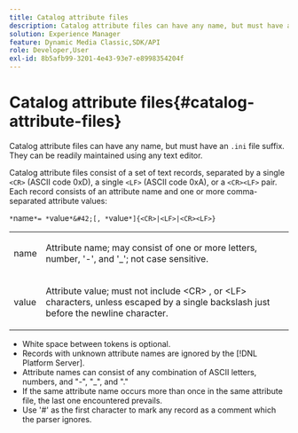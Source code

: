 ```yaml
---
title: Catalog attribute files
description: Catalog attribute files can have any name, but must have an .ini file suffix. They can be readily maintained using any text editor.
solution: Experience Manager
feature: Dynamic Media Classic,SDK/API
role: Developer,User
exl-id: 8b5afb99-3201-4e43-93e7-e8998354204f
---
```

# Catalog attribute files{#catalog-attribute-files}

Catalog attribute files can have any name, but must have an `.ini` file suffix. They can be readily maintained using any text editor.

Catalog attribute files consist of a set of text records, separated by a single `<CR>` (ASCII code 0xD), a single `<LF>` (ASCII code 0xA), or a `<CR><LF>` pair. Each record consists of an attribute name and one or more comma-separated attribute values:

`*`name`*= *`value`*&#42;[, *`value`*]{<CR>|<LF>|<CR><LF>}`

<table id="simpletable_8454AD549FDA421BA1469CDA44132773"> 
 <tr class="strow"> 
  <td class="stentry"> <p> <span class="codeph"> <span class="varname"> name </span> </span> </p> </td> 
  <td class="stentry"> <p>Attribute name; may consist of one or more letters, number, '-', and '_'; not case sensitive. </p> </td> 
 </tr> 
 <tr class="strow"> 
  <td class="stentry"> <p> <span class="codeph"> <span class="varname"> value </span> </span> </p> </td> 
  <td class="stentry"> <p>Attribute value; must not include <span class="codeph"> &lt;CR&gt; </span>, or <span class="codeph"> &lt;LF&gt; </span> characters, unless escaped by a single backslash just before the newline character. </p> </td> 
 </tr> 
</table>

* White space between tokens is optional. 
* Records with unknown attribute names are ignored by the [!DNL Platform Server]. 
* Attribute names can consist of any combination of ASCII letters, numbers, and "-", "_", and "." 
* If the same attribute name occurs more than once in the same attribute file, the last one encountered prevails. 
* Use '#' as the first character to mark any record as a comment which the parser ignores.
